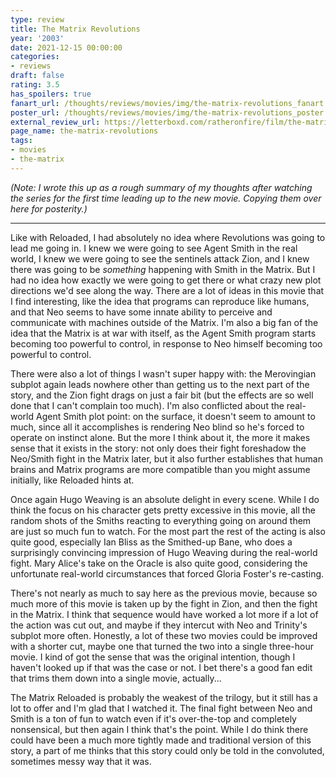 ```yaml
---
type: review
title: The Matrix Revolutions
year: '2003'
date: 2021-12-15 00:00:00
categories:
- reviews
draft: false
rating: 3.5
has_spoilers: true
fanart_url: /thoughts/reviews/movies/img/the-matrix-revolutions_fanart.png
poster_url: /thoughts/reviews/movies/img/the-matrix-revolutions_poster.png
external_review_url: https://letterboxd.com/ratheronfire/film/the-matrix-revolutions/
page_name: the-matrix-revolutions
tags:
- movies
- the-matrix
---
```


*(Note: I wrote this up as a rough summary of my thoughts after watching the series for the first time leading up to the new movie. Copying them over here for posterity.)*

---

Like with Reloaded, I had absolutely no idea where Revolutions was going to lead me going in. I knew we were going to see Agent Smith in the real world, I knew we were going to see the sentinels attack Zion, and I knew there was going to be *something* happening with Smith in the Matrix. But I had no idea how exactly we were going to get there or what crazy new plot directions we'd see along the way. There are a lot of ideas in this movie that I find interesting, like the idea that programs can reproduce like humans, and that Neo seems to have some innate ability to perceive and communicate with machines outside of the Matrix. I'm also a big fan of the idea that the Matrix is at war with itself, as the Agent Smith program starts becoming too powerful to control, in response to Neo himself becoming too powerful to control.

There were also a lot of things I wasn't super happy with: the Merovingian subplot again leads nowhere other than getting us to the next part of the story, and the Zion fight drags on just a fair bit (but the effects are so well done that I can't complain too much). I'm also conflicted about the real-world Agent Smith plot point: on the surface, it doesn't seem to amount to much, since all it accomplishes is rendering Neo blind so he's forced to operate on instinct alone. But the more I think about it, the more it makes sense that it exists in the story: not only does their fight foreshadow the Neo/Smith fight in the Matrix later, but it also further establishes that human brains and Matrix programs are more compatible than you might assume initially, like Reloaded hints at.

Once again Hugo Weaving is an absolute delight in every scene. While I do think the focus on his character gets pretty excessive in this movie, all the random shots of the Smiths reacting to everything going on around them are just so much fun to watch. For the most part the rest of the acting is also quite good, especially Ian Bliss as the Smithed-up Bane, who does a surprisingly convincing impression of Hugo Weaving during the real-world fight. Mary Alice's take on the Oracle is also quite good, considering the unfortunate real-world circumstances that forced Gloria Foster's re-casting.

There's not nearly as much to say here as the previous movie, because so much more of this movie is taken up by the fight in Zion, and then the fight in the Matrix. I think that sequence would have worked a lot more if a lot of the action was cut out, and maybe if they intercut with Neo and Trinity's subplot more often. Honestly, a lot of these two movies could be improved with a shorter cut, maybe one that turned the two into a single three-hour movie. I kind of got the sense that was the original intention, though I haven't looked up if that was the case or not. I bet there's a good fan edit that trims them down into a single movie, actually...

The Matrix Reloaded is probably the weakest of the trilogy, but it still has a lot to offer and I'm glad that I watched it. The final fight between Neo and Smith is a ton of fun to watch even if it's over-the-top and completely nonsensical, but then again I think that's the point. While I do think there could have been a much more tightly made and traditional version of this story, a part of me thinks that this story could only be told in the convoluted, sometimes messy way that it was.

